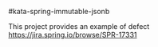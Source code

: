 #kata-spring-immutable-jsonb

This project provides an example of defect https://jira.spring.io/browse/SPR-17331